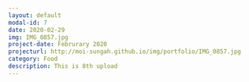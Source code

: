 ```yaml
---
layout: default
modal-id: 7
date: 2020-02-29
img: IMG_0857.jpg
project-date: Februrary 2020
projecturl: http://moi-sungah.github.io/img/portfolio/IMG_0857.jpg
category: Food
description: This is 8th upload
---
```

